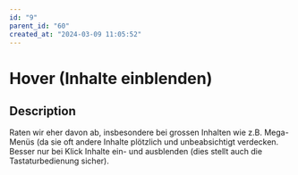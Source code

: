 ```yaml
---
id: "9"
parent_id: "60"
created_at: "2024-03-09 11:05:52"
---
```


# Hover (Inhalte einblenden)

## Description

Raten wir eher davon ab, insbesondere bei grossen Inhalten wie z.B. Mega-Menüs (da sie oft andere Inhalte plötzlich und unbeabsichtigt verdecken. Besser nur bei Klick Inhalte ein- und ausblenden (dies stellt auch die Tastaturbedienung sicher).
